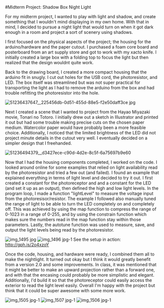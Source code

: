 #Midterm Project: Shadow Box Night Light

For my midterm project, I wanted to play with light and shadow, and create something that I wouldn't mind displaying in my own home. With that in mind, I decided to pursue a night light that would turn on when it got dark enough in a room and project a sort of scenery using shadows.

I first focused on the physical aspects of the project; the housing for the arduino/hardware and the paper cutout. I purchased a foam core board and posterboard from an art supply store and got to work with my xacto knife. I initially created a large box with a folding top to focus the light but then realized that the design wouldnt quite work. 

Back to the drawing board, I created a more compact housing that the arduino fit in snugly. I cut out holes for the USB cord, the photoresistor, and LED. The box itself was streamlined but was not super practical for transporting the light as I had to remove the arduino from the box and had trouble refitting the photoresistor into the hole. 

![51236437647__225456db-0d51-455d-88e5-f2e50daff3ce jpg](https://cloud.githubusercontent.com/assets/21225594/24387944/09acf3d2-1346-11e7-9232-3f4c4d0d9326.jpeg)

Next I created a scene that I wanted to project from the Hayao Miyazaki movie, Tonari no Totoro. I initially drew out a sketch in Illustrator and printed it out but had some trouble making precise cuts on the chosen paper medium. Watercolor paper would have probably been a more feasible choice. Additionally, I noticed that the limited brightness of the LED did not project minute details in the cutout very well. I eventually decided on a simpler design that I freehanded. 

![51236494379__d3427ece-c90d-4d2e-8c5f-6a75697b9e60](https://cloud.githubusercontent.com/assets/21225594/24388125/a57ac9c4-1346-11e7-9215-812aa8be42dd.jpg)

Now that I had the housing components completed, I worked on the code. I looked around online for some examples that relied on light availability read by the photoresistor and tried a few out (and failed). I found an example that explained everything in terms of light level and decided to try it out. I first created a constant for the photoreceptor and and a constant for the LED (and set it up as an output), then defined the high and low light levels. In the program loop, I made a function "lightLevel" to measure the voltage input from the photoresisor/resistor. The example I followed also manually tuned the range of light to be able to turn the LED completely on and completely off. This was achieved by using the map function to compress the range of 0-1023 in a range of 0-255, and by using the constrain function which makes sure the numbers read in the map function stay within those parameters. Lastly, the autotune function was used to measure, save, and output the light levels being read by the photoresistor. 

![img_1495 jpg](https://cloud.githubusercontent.com/assets/21225594/24387912/da5e8e74-1345-11e7-90bb-1341423c3d6b.jpeg)
![img_1496 jpg-1](https://cloud.githubusercontent.com/assets/21225594/24387913/dea5d4d8-1345-11e7-8219-01d93e4bdf0f.jpeg)
See the setup in action: http://gph.is/2o4xzoY

Once the code, housing, and hardware were ready, I combined them all to make the nightlight. It turned out okay but I think it would greatly benefit from a version 2.0 and some improvements. In class, it was mentioned that it might be better to make an upward projection rather than a forward one, and with that the encasing could probably be more simplistic and elegant. Additionally, I'd build it so that the photoreceptor could easily access the exterior to read the light level easily. Overall I'm happy with the project but think that it could be super awesome with some more work. 

![img_1505 jpg-1](https://cloud.githubusercontent.com/assets/21225594/24388167/d6c2110e-1346-11e7-8161-ded433573b46.jpg)
![img_1507 jpg-1](https://cloud.githubusercontent.com/assets/21225594/24388185/fc5891cc-1346-11e7-8546-27e34bcfb50e.jpg)
![img_1506 jpg-1](https://cloud.githubusercontent.com/assets/21225594/24388201/1809ef24-1347-11e7-91ca-99f49c29c3c1.jpg)

